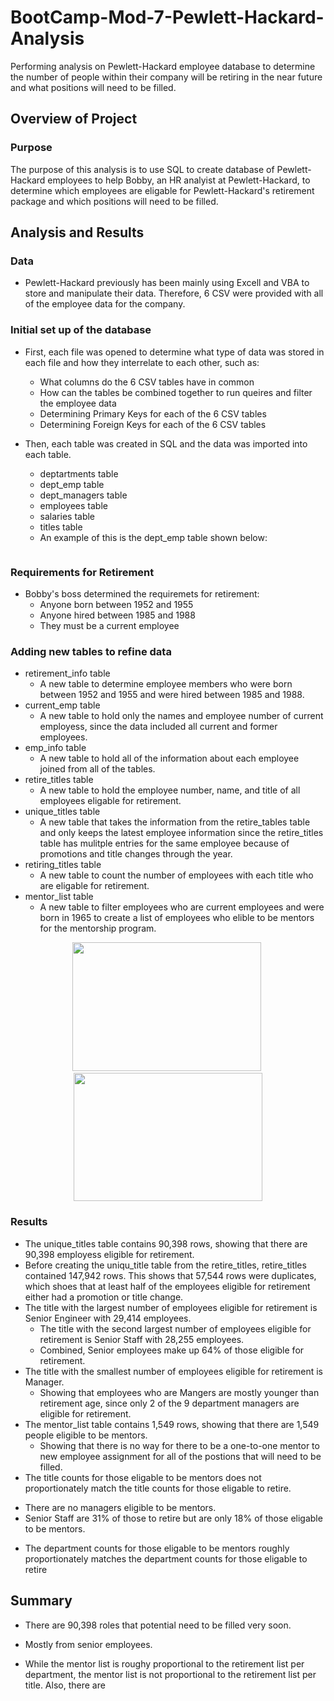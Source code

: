 # BootCamp-Mod-7-Pewlett-Hackard-Analysis
Performing analysis on Pewlett-Hackard employee database to determine the number of people within their company will be retiring in the near future and what positions will need to be filled.

## Overview of Project

### Purpose
The purpose of this analysis is to use SQL to create database of Pewlett-Hackard employees to help Bobby, an HR analyist at Pewlett-Hackard, to determine which employees are eligable for Pewlett-Hackard's retirement package and which positions will need to be filled.

## Analysis and Results
### Data
- Pewlett-Hackard previously has been mainly using Excell and VBA to store and manipulate their data. Therefore, 6 CSV were provided with all of the employee data for the company.


### Initial set up of the database
- First, each file was opened to determine what type of data was stored in each file and how they interrelate to each other, such as:
  * What columns do the 6 CSV tables have in common
  * How can the tables be combined together to run queires and filter the employee data
  * Determining Primary Keys for each of the 6 CSV tables
  * Determining Foreign Keys for each of the 6 CSV tables

- Then, each table was created in SQL and the data was imported into each table.
  * deptartments table
  * dept_emp table
  * dept_managers table
  * employees table
  * salaries table
  * titles table
  * An example of this is the dept_emp table shown below:
 
<p align="center"><img src=""/></p>

### Requirements for Retirement
- Bobby's boss determined the requiremets for retirement:
  * Anyone born between 1952 and 1955
  * Anyone hired between 1985 and 1988
  * They must be a current employee

### Adding new tables to refine data
- retirement_info table
  * A new table to determine employee members who were born between 1952 and 1955 and were hired between 1985 and 1988.
- current_emp table
  * A new table to hold only the names and employee number of current employess, since the data included all current and former employees.
- emp_info table
  * A new table to hold all of the information about each employee joined from all of the tables.
- retire_titles table
  * A new table to hold the employee number, name, and title of all employees eligable for retirement.
- unique_titles table
  * A new table that takes the information from the retire_tables table and only keeps the latest employee information since the retire_titles table has mulitple entries for the same employee because of promotions and title changes through the year.
- retiring_titles table
  * A new table to count the number of employees with each title who are eligable for retirement.
- mentor_list table
  * A new table to filter employees who are current employees and were born in 1965 to create a list of employees who elible to be mentors for the mentorship program.



<p align="center"><img src="" width="301.6" height="205.6"/>&nbsp;<img src="" width="301.6" height="205.6"/></p>



### Results
- The unique_titles table contains 90,398 rows, showing that there are 90,398 employess eligible for retirement.
- Before creating the uniqu_title table from the retire_titles, retire_titles contained 147,942 rows. This shows that 57,544 rows were duplicates, which shoes that at least half of the employees eligible for retirement either had a promotion or title change.
- The title with the largest number of employees eligible for retirement is Senior Engineer with 29,414 employees.
  * The title with the second largest number of employees eligible for retirement is Senior Staff with 28,255 employees.
  * Combined, Senior employees make up 64% of those eligible for retirement.
- The title with the smallest number of employees eligible for retirement is Manager.
  * Showing that employees who are Mangers are mostly younger than retirement age, since only 2 of the 9 department managers are eligible for retirement.
- The mentor_list table contains 1,549 rows, showing that there are 1,549 people eligible to be mentors.
  * Showing that there is no way for there to be a one-to-one mentor to new employee assignment for all of the postions that will need to be filled.
- The title counts for those eligable to be mentors does not proportionately match the title counts for those eligable to retire.
 * There are no managers eligible to be mentors.
 * Senior Staff are 31% of those to retire but are only 18% of those eligable to be mentors.
- The department counts for those eligable to be mentors roughly proportionately matches the department counts for those eligable to retire

## Summary
- There are 90,398 roles that potential need to be filled very soon.
 * Mostly from senior employees.
- While the mentor list is roughy proportional to the retirement list per department, the mentor list is not proportional to the retirement list per title. Also, there are 


